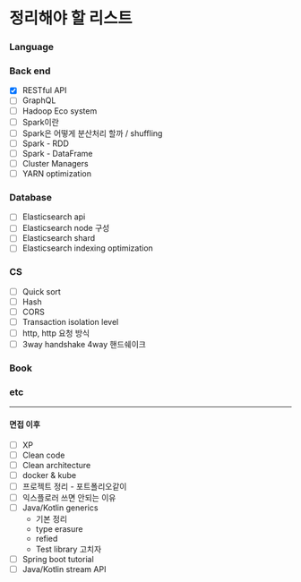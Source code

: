 # 정리해야 할 리스트

### Language



### Back end

- [x] RESTful API
- [ ] GraphQL
- [ ] Hadoop Eco system
- [ ] Spark이란
- [ ] Spark은 어떻게  분산처리 할까 / shuffling
- [ ] Spark - RDD
- [ ] Spark - DataFrame
- [ ] Cluster Managers 
- [ ] YARN optimization

### Database

- [ ] Elasticsearch api
- [ ] Elasticsearch node 구성
- [ ] Elasticsearch shard
- [ ] Elasticsearch indexing optimization

### CS

- [ ] Quick sort
- [ ] Hash
- [ ] CORS
- [ ] Transaction isolation level
- [ ] http, http 요청 방식
- [ ] 3way handshake 4way 핸드쉐이크

### Book



### etc



----

#### 면접 이후

- [ ] XP
- [ ] Clean code
- [ ] Clean architecture
- [ ] docker & kube
- [ ] 프로젝트 정리 - 포트폴리오같이
- [ ] 익스플로러 쓰면 안되는 이유
- [ ] Java/Kotlin generics
  - 기본 정리
  - type erasure
  - refied
  - Test library 고치자
- [ ] Spring boot tutorial
- [ ] Java/Kotlin stream API